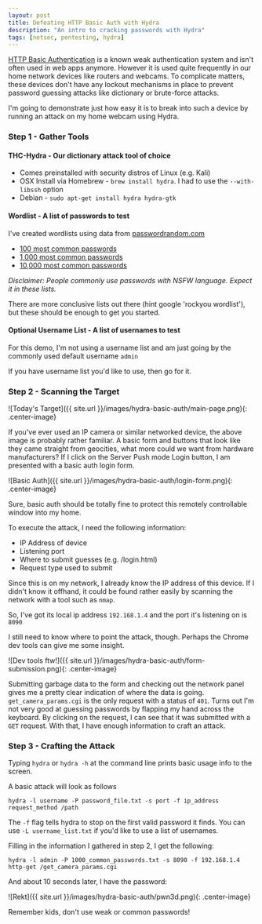 ```yaml
---
layout: post
title: Defeating HTTP Basic Auth with Hydra
description: "An intro to cracking passwords with Hydra"
tags: [netsec, pentesting, hydra]
---
```


[HTTP Basic Authentication](https://en.wikipedia.org/wiki/Basic_access_authentication) is a known weak authentication system and isn't often used in web apps anymore. However it is used quite frequently in our home network devices like routers and webcams. To complicate matters, these devices don't have any lockout mechanisms in place to prevent password guessing attacks like dictionary or brute-force attacks.

I'm going to demonstrate just how easy it is to break into such a device by running an attack on my home webcam using Hydra.

### Step 1 - Gather Tools

#### THC-Hydra - Our dictionary attack tool of choice

* Comes preinstalled with security distros of Linux (e.g. Kali)
* OSX Install via Homebrew - `brew install hydra`. I had to use the `--with-libssh` option
* Debian - `sudo apt-get install hydra hydra-gtk`

#### Wordlist - A list of passwords to test

I've created wordlists using data from [passwordrandom.com](http://www.passwordrandom.com/most-popular-passwords)

* [100 most common passwords](https://gist.github.com/TylerRockwell/1f24a4b237627811b449db9f90804e84)
* [1,000 most common passwords](https://gist.github.com/TylerRockwell/e66bb76374aba34ed430dab2617e9d4a)
* [10,000 most common passwords](https://gist.github.com/TylerRockwell/ab97b16045c3993edf528f8012b8fffa)

_Disclaimer: People commonly use passwords with NSFW language. Expect it in these lists._

There are more conclusive lists out there (hint google 'rockyou wordlist'), but these should be enough to get you started.

#### Optional Username List - A list of usernames to test

For this demo, I'm not using a username list and am just going by the commonly used default username `admin`

If you have username list you'd like to use, then go for it.

### Step 2 - Scanning the Target

![Today's Target]({{ site.url }}/images/hydra-basic-auth/main-page.png){: .center-image}

If you've ever used an IP camera or similar networked device, the above image is probably rather familiar.
A basic form and buttons that look like they came straight from geocities, what more could we want from hardware
manufacturers? If I click on the Server Push mode Login button, I am presented with a basic auth login form.


![Basic Auth]({{ site.url }}/images/hydra-basic-auth/login-form.png){: .center-image}

Sure, basic auth should be totally fine to protect this remotely controllable window into my home.

To execute the attack,
I need the following information:

* IP Address of device
* Listening port
* Where to submit guesses (e.g. /login.html)
* Request type used to submit

Since this is on my network, I already know the IP address of this device. If I didn't know it offhand, it could
be found rather easily by scanning the network with a tool such as `nmap`.

So, I've got its local ip address `192.168.1.4` and the port it's listening on is `8090`

I still need to know where to point the attack, though. Perhaps the Chrome dev tools can give me some insight.

![Dev tools ftw!]({{ site.url }}/images/hydra-basic-auth/form-submission.png){: .center-image}

Submitting garbage data to the form and checking out the network panel gives me a pretty clear indication
of where the data is going. `get_camera_params.cgi` is the only request with a status of `401`. Turns out I'm not very good at guessing
passwords by flapping my hand across the keyboard. By clicking on the request, I can see that it was submitted
with a `GET` request. With that, I have enough information to craft an attack.

### Step 3 - Crafting the Attack

Typing `hydra` or `hydra -h` at the command line prints basic usage info to the screen.

A basic attack will look as follows

`hydra -l username -P password_file.txt -s port -f ip_address request_method /path`

The `-f` flag tells hydra to stop on the first valid password it finds.
You can use `-L username_list.txt` if you'd like to use a list of usernames.

Filling in the information I gathered in step 2, I get the following:

`hydra -l admin -P 1000_common_passwords.txt -s 8090 -f 192.168.1.4 http-get /get_camera_params.cgi`

And about 10 seconds later, I have the password:

![Rekt]({{ site.url }}/images/hydra-basic-auth/pwn3d.png){: .center-image}

Remember kids, don't use weak or common passwords!
